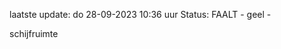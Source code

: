 laatste update: 
do 28-09-2023 10:36   uur 
Status: FAALT - geel - 
<div class="service Y">schijfruimte</div>